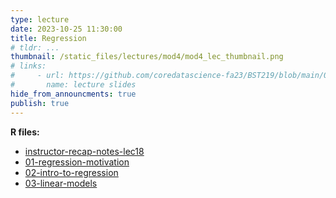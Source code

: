 ```yaml
---
type: lecture
date: 2023-10-25 11:30:00
title: Regression 
# tldr: ...
thumbnail: /static_files/lectures/mod4/mod4_lec_thumbnail.png
# links:
#     - url: https://github.com/coredatascience-fa23/BST219/blob/main/00_course_introduction/Lecture_01.pdf
#       name: lecture slides
hide_from_announcments: true
publish: true
---
```

**R files:**
- [instructor-recap-notes-lec18](https://github.com/coredatascience-fa23/BST219/blob/main/instructor_lecture-recap-notes/instructor_notes_lec18.R)
- [01-regression-motivation](https://github.com/coredatascience-fa23/BST219/blob/main/05_probability-and-regression/01_regression-motivation.Rmd)
- [02-intro-to-regression](https://github.com/coredatascience-fa23/BST219/blob/main/05_probability-and-regression/02_intro-to-regression.Rmd)
- [03-linear-models](https://github.com/coredatascience-fa23/BST219/blob/main/05_probability-and-regression/03_linear-models.Rmd)

